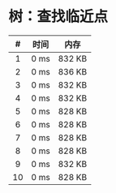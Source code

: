 # 树：查找临近点

| #          | 时间                           | 内存                           |
|:----------:|:------------------------------:|:------------------------------:|
|1|0 ms|832 KB|
|2|0 ms|836 KB|
|3|0 ms|832 KB|
|4|0 ms|832 KB|
|5|0 ms|828 KB|
|6|0 ms|828 KB|
|7|0 ms|828 KB|
|8|0 ms|828 KB|
|9|0 ms|832 KB|
|10|0 ms|828 KB|
